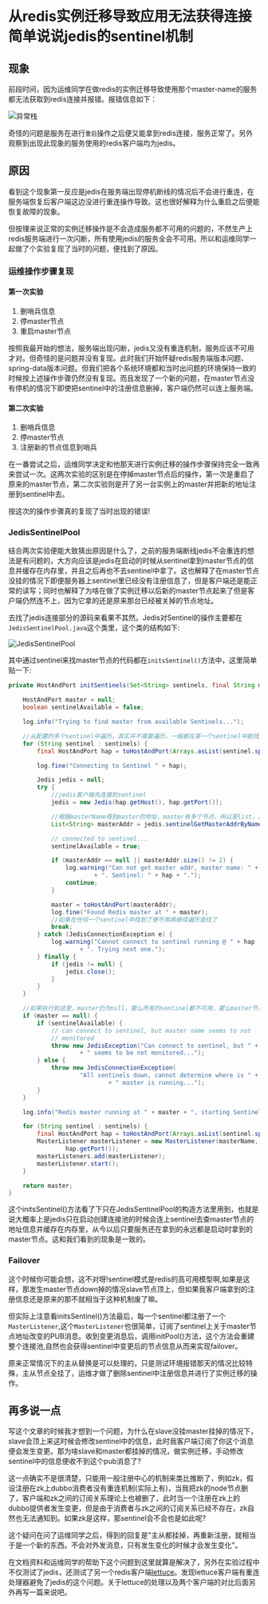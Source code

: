 # 从redis实例迁移导致应用无法获得连接简单说说jedis的sentinel机制

## 现象

前段时间，因为运维同学在做redis的实例迁移导致使用那个master-name的服务都无法获取到redis连接并报错。报错信息如下：

![异常栈](assets/exception_stack.png)

奇怪的问题是服务在进行`重启`操作之后便又能拿到redis连接，服务正常了。另外观察到出现此现象的服务使用的redis客户端均为jedis。

## 原因

看到这个现象第一反应是jedis在服务端出现停机断线的情况后不会进行重连，在服务端恢复后客户端这边没进行重连操作导致。这也很好解释为什么重启之后便能恢复故障的现象。

但按理来说正常的实例迁移操作是不会造成服务都不可用的问题的，不然生产上redis服务端进行一次闪断，所有使用jedis的服务全会不可用。所以和运维同学一起做了个实验复现了当时的问题，便找到了原因。

### 运维操作步骤复现

#### 第一次实验

1. 删哨兵信息
2. 停master节点
3. 重启master节点

按照我最开始的想法，服务端出现闪断，jedis又没有重连机制，服务应该不可用才对。但奇怪的是问题并没有复现。此时我们开始怀疑redis服务端版本问题、spring-data版本问题。但我们把各个系统环境都和当时出问题的环境保持一致的时候按上述操作步骤仍然没有复现。而且发现了一个新的问题，在master节点没有停机的情况下即使把sentinel中的注册信息删掉，客户端仍然可以连上服务端。

#### 第二次实验

1. 删哨兵信息
2. 停master节点
3. 注册新的节点信息到哨兵

在一番尝试之后，运维同学决定和他那天进行实例迁移的操作步骤保持完全一致再来尝试一次。这两次实验的区别是在停掉master节点后的操作，第一次是重启了原来的master节点，第二次实验则是开了另一台实例上的master并把新的地址注册到sentinel中去。

按这次的操作步骤真的复现了当时出现的错误!

### JedisSentinelPool

结合两次实验便能大致猜出原因是什么了，之前的服务端断线jedis不会重连的想法是有问题的，大方向应该是jedis在启动的时候从sentinel拿到master节点的信息并缓存在内存里，并且之后再也不去sentinel中拿了。这也解释了在master节点没挂的情况下即便服务器上sentinel里已经没有注册信息了，但是客户端还是能正常的读写；同时也解释了为啥在做了实例迁移以后新的master节点起来了但是客户端仍然连不上，因为它拿的还是原来那台已经被关掉的节点地址。

去找了jedis连接部分的源码来看果不其然。Jedis对Sentinel的操作主要都在`JedisSentinelPool.java`这个类里，这个类的结构如下:

![JedisSentinelPool](assets/JedisSentinelPool.png)

其中通过sentinel来找master节点的代码都在`initsSentinel()`方法中，这里简单贴一下:

```java
private HostAndPort initSentinels(Set<String> sentinels, final String masterName) {

    HostAndPort master = null;
    boolean sentinelAvailable = false;

    log.info("Trying to find master from available Sentinels...");

    //从配置的多个sentinel中遍历，其实并不需要遍历，一般都在某一个sentinel中能找到master信息了，遍历多个是防止其中一个sentinel挂掉导致连不上主节点。
    for (String sentinel : sentinels) {
        final HostAndPort hap = toHostAndPort(Arrays.asList(sentinel.split(":")));

        log.fine("Connecting to Sentinel " + hap);

        Jedis jedis = null;
        try {
            //jedis客户端先连接到sentinel
            jedis = new Jedis(hap.getHost(), hap.getPort());

            //根据masterName得到master的地址，master有多个节点，所以是list，从这里可以看到其实一个sentinel上就能得到全部的信息了。
            List<String> masterAddr = jedis.sentinelGetMasterAddrByName(masterName);

            // connected to sentinel...
            sentinelAvailable = true;

            if (masterAddr == null || masterAddr.size() != 2) {
                log.warning("Can not get master addr, master name: " + masterName
                        + ". Sentinel: " + hap + ".");
                continue;
            }

            master = toHostAndPort(masterAddr);
            log.fine("Found Redis master at " + master);
            //如果在任何一个sentinel中找到了便不用再继续遍历查找了
            break;
        } catch (JedisConnectionException e) {
            log.warning("Cannot connect to sentinel running @ " + hap
                    + ". Trying next one.");
        } finally {
            if (jedis != null) {
                jedis.close();
            }
        }
    }

    //如果执行到这里，master仍为null，要么所有的sentinel都不可用，要么master节点没有被存活的sentinel监控到
    if (master == null) {
        if (sentinelAvailable) {
            // can connect to sentinel, but master name seems to not
            // monitored
            throw new JedisException("Can connect to sentinel, but " + masterName
                    + " seems to be not monitored...");
        } else {
            throw new JedisConnectionException(
                    "All sentinels down, cannot determine where is " + masterName
                            + " master is running...");
        }
    }

    log.info("Redis master running at " + master + ", starting Sentinel listeners...");

    for (String sentinel : sentinels) {
        final HostAndPort hap = toHostAndPort(Arrays.asList(sentinel.split(":")));
        MasterListener masterListener = new MasterListener(masterName, hap.getHost(),
                hap.getPort());
        masterListeners.add(masterListener);
        masterListener.start();
    }

    return master;
}
```

这个initsSentinel()方法看了下只在JedisSentinelPool的构造方法里用到，也就是说大概率上是jedis只在启动创建连接池的时候会连上sentinel去查master节点的地址信息并缓存在内存里，从今以后只要服务还在拿到的永远都是启动时拿到的master节点。这和我们看到的现象是一致的。

### Failover

这个时候你可能会想，这不对呀!sentinel模式是redis的高可用模型啊,如果是这样，那发生master节点down掉的情况slave节点顶上，但如果我客户端拿到的注册信息还是原来的那不就相当于这种机制废了嘛。

但实际上注意看initsSentinel()方法最后，每一个sentinel都注册了一个`MasterListener`,这个`MasterListener`也很简单，订阅了sentinel上关于master节点地址改变的PUB消息。收到变更消息后，调用initPool()方法，这个方法会重建整个连接池,自然也会获得sentinel中变更后的节点信息从而来实现failover。

原来正常情况下的主从替换是可以处理的，只是测试环境报错那天的情况比较特殊，主从节点全挂了，运维才做了删除sentinel中注册信息并进行了实例迁移的操作。

## 再多说一点

写这个文章的时候我才想到一个问题，为什么在slave没挂master挂掉的情况下，slave会顶上来这时候会修改sentinel中的信息，此时我客户端订阅了你这个消息便会发生变更。那为啥slave和master都挂掉的情况，做实例迁移，手动修改sentinel中的信息便收不到这个pub消息了?

这一点确实不是很清楚，只能用一般注册中心的机制来类比推断了，例如zk，假设注册在zk上dubbo消费者没有重连机制(实际上有)，当我把zk的node节点删了，客户端和zk之间的订阅关系理论上也被删了，此时当一个注册在zk上的dubbo提供者发生变更，但是由于消费者与zk之间的订阅关系已经不存在，zk自然也无法通知到。如果zk是这样，那sentinel会不会也是如此呢?

这个疑问在问了运维同学之后，得到的回复是"主从都挂掉，再重新注册，就相当于是一个新的东西。不会对外发消息，只有发生变化的时候才会发生变化"。

在文档资料和运维同学的帮助下这个问题到这里就算是解决了，另外在实验过程中不仅测试了jedis，还测试了另一个redis客户端[lettuce](https://github.com/lettuce-io/lettuce-core)。发现lettuce客户端有重连处理器避免了jedis的这个问题。关于lettuce的处理以及两个客户端的对比后面另外再写一篇来说吧。